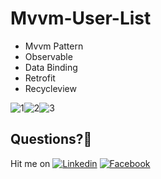 # Mvvm-User-List

  - Mvvm Pattern
  - Observable
  - Data Binding
  - Retrofit
  - Recycleview 
  
![1](https://user-images.githubusercontent.com/7110339/54177968-37532800-44a5-11e9-8f02-0764ad6417c0.jpg)![2](https://user-images.githubusercontent.com/7110339/54177969-37532800-44a5-11e9-8d87-224309dbb403.jpg)![3](https://user-images.githubusercontent.com/7110339/54177970-37ebbe80-44a5-11e9-88ed-8dee413a1a4e.jpg)

## Questions?🤔
Hit me on [![Linkedin](https://img.shields.io/badge/Linkedin-Emre%20Karataş-blue.svg)](https://www.linkedin.com/in/emre-karata%C5%9F-062b26a9/)  [![Facebook](https://img.shields.io/badge/Facebook-Emre%20Karataş-blue.svg)](https://www.facebook.com/emre.karatas.311)



